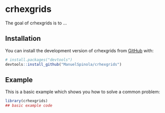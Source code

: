 
# crhexgrids

<!-- badges: start -->
<!-- badges: end -->

The goal of crhexgrids is to ...

## Installation

You can install the development version of crhexgrids from [GitHub](https://github.com/) with:

``` r
# install.packages("devtools")
devtools::install_github("ManuelSpinola/crhexgrids")
```

## Example

This is a basic example which shows you how to solve a common problem:

``` r
library(crhexgrids)
## basic example code
```

